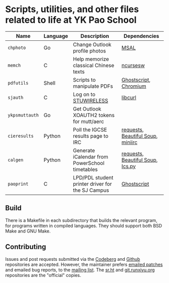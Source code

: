 # Scripts, utilities, and other files related to life at YK Pao School

| Name           | Language | Description                                            | Dependencies                                                                                                                                                          |
| -------------- | -------- | ------------------------------------------------------ | ---------------------------------------                                                                                                                               |
| `chphoto`      | Go       | Change Outlook profile photos                          | [MSAL](https://github.com/AzureAD/microsoft-authentication-library-for-go)                                                                                            |
| `memch`        | C        | Help memorize classical Chinese texts                  | [ncursesw](https://invisible-island.net/ncurses/)                                                                                                                     |
| `pdfutils`     | Shell    | Scripts to manipulate PDFs                             | [Ghostscript](https://www.ghostscript.com), [Chromium](https://www.chromium.org)                                                                                      |
| `sjauth`       | C        | Log on to [STUWIRELESS](https://ykps.runxiyu.org/wifi) | [libcurl](https://curl.se/libcurl/)                                                                                                                                   |
| `ykpsmuttauth` | Go       | Get Outlook XOAUTH2 tokens for mutt/aerc               |                                                                                                                                                                       |
| `cieresults`   | Python   | Poll the IGCSE results page to IRC                     | [requests](http://docs.python-requests.org/), [Beautiful Soup](https://www.crummy.com/software/BeautifulSoup/bs4/), [miniirc](https://github.com/luk3yx/miniirc)      |
| `calgen`       | Python   | Generate iCalendar from PowerSchool timetables         | [requests](http://docs.python-requests.org/), [Beautiful Soup](https://www.crummy.com/software/BeautifulSoup/bs4/), [Ics.py](https://icspy.readthedocs.io/en/stable/) |
| `paoprint`     | C        | LPD/PDL student printer driver for the SJ Campus       | [Ghostscript](https://www.ghostscript.com)                                                                                                                            |

## Build

There is a Makefile in each subdirectory that builds the relevant program, for
programs written in compiled languages. They should support both BSD Make and
GNU Make.

## Contributing

Issues and post requests submitted via the
[Codeberg](https://codeberg.org/runxiyu/tooch) and
[Github](https://github.com/runxiyu/tooch) repositories are accepted. However,
the maintainer prefers [emailed patches](https://git-send-email.io) and emailed
bug reports, to the [mailing list](https://lists.sr.ht/~runxiyu/ykps). The
[sr.ht](https://git.sr.ht/~runxiyu/tooch) and
[git.runxiyu.org](https://git.runxiyu.org/runxiyu/tooch.git) repositories are
the "official" copies.

